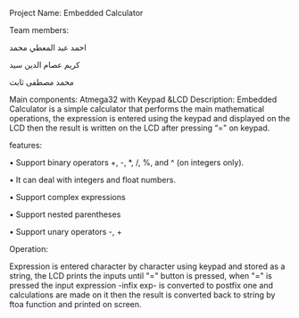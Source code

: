 Project Name: Embedded Calculator

Team members:

احمد عبد المعطي محمد

كريم عصام الدين سيد

محمد مصطفى ثابت

Main components:
Atmega32 with Keypad &LCD
Description:
Embedded Calculator is a simple calculator that performs the
main mathematical operations, the expression is entered using the
keypad and displayed on the LCD then the result is written on the
LCD after pressing “=" on keypad.

features:

• Support binary operators +, -, *, /, %, and ^ (on integers only).

• It can deal with integers and float numbers.

• Support complex expressions

• Support nested parentheses

• Support unary operators -, +

Operation:

Expression is entered character by character using keypad and
stored as a string, the LCD prints the inputs until "=" button is
pressed, when "=" is pressed the input expression -infix exp- is
converted to postfix one and calculations are made on it then the
result is converted back to string by ftoa function and printed on
screen.
